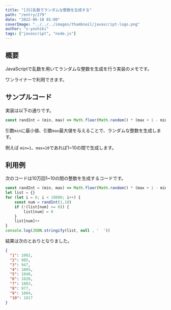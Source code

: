 ```yaml
---
title: "[JS]乱数でランダムな整数を生成する"
path: "/entry/279"
date: "2022-06-18 01:00"
coverImage: "../../../images/thumbnail/javascript-logo.png"
author: "s-yoshiki"
tags: ["javascript", "node.js"]
---
```


## 概要

JavaScriptで乱数を用いてランダムな整数を生成を行う実装のメモです。

ワンライナーで利用できます。

## サンプルコード

実装は以下の通りです。

```js
const randInt = (min, max) => Math.floor(Math.random() * (max + 1 - min)) + min;
```

引数`min`に最小値、引数`max`最大値を与えることで、ランダムな整数を生成します。

例えば `min=1`、`max=10`であれば1~10の間で生成します。


## 利用例

次のコードは10万回1~10の間の整数を生成するコードです。

```js
const randInt = (min, max) => Math.floor(Math.random() * (max + 1 - min)) + min;
let list = {}
for (let i = 0; i < 10000; i++) {
    const num = randInt(1,10)
    if (!(list[num] >= 0)) {
        list[num] = 0
    }
    list[num]++
}
console.log(JSON.stringify(list, null , '  '))
```

結果は次のとおりとなりました。

```json
{
  "1": 1002,
  "2": 985,
  "3": 947,
  "4": 1005,
  "5": 1040,
  "6": 1020,
  "7": 1003,
  "8": 977,
  "9": 1004,
  "10": 1017
}
```
